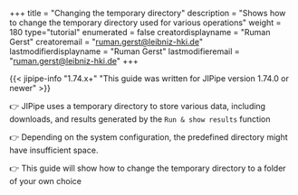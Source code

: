 +++
title = "Changing the temporary directory"
description = "Shows how to change the temporary directory used for various operations"
weight = 180
type="tutorial"
enumerated = false
creatordisplayname = "Ruman Gerst"
creatoremail = "ruman.gerst@leibniz-hki.de"
lastmodifierdisplayname = "Ruman Gerst"
lastmodifieremail = "ruman.gerst@leibniz-hki.de"
+++

{{< jipipe-info "1.74.x+" "This guide was written for JIPipe version 1.74.0 or newer" >}}

👉 JIPipe uses a temporary directory to store various data, including downloads, and results generated by the `Run & show results` function

👉 Depending on the system configuration, the predefined directory might have insufficient space.

👉 This guide will show how to change the temporary directory to a folder of your own choice 